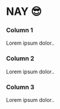 
<html lang="en">
<head>

  <meta charset="utf-8">
  <meta name="viewport" content="width=device-width, initial-scale=1">
  <link rel="stylesheet" href="https://maxcdn.bootstrapcdn.com/bootstrap/3.4.1/css/bootstrap.min.css">
  <script src="https://ajax.googleapis.com/ajax/libs/jquery/3.6.4/jquery.min.js"></script>
  <script src="https://maxcdn.bootstrapcdn.com/bootstrap/3.4.1/js/bootstrap.min.js"></script>
</head>


<body>

  <div class="jumbotron text-center">
    <h1>NAY 😎</h1>

  </div>
  
  <div class="container">
    <div class="row">
      <div class="col-sm-4">
        <h3>Column 1</h3>
        <p>Lorem ipsum dolor..</p>
      </div>
      <div class="col-sm-4">
        <h3>Column 2</h3>
        <p>Lorem ipsum dolor..</p>
      </div>
      <div class="col-sm-4">
        <h3>Column 3</h3>
        <p>Lorem ipsum dolor..</p>
      </div>
    </div>
  </div>


</body>

</html>
